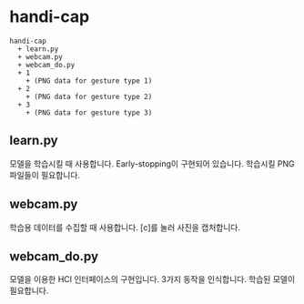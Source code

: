 # handi-cap

```
handi-cap
  + learn.py
  + webcam.py
  + webcam_do.py
  + 1
    + (PNG data for gesture type 1)
  + 2
    + (PNG data for gesture type 2)
  + 3
    + (PNG data for gesture type 3)
```

## learn.py
모델을 학습시킬 때 사용합니다. Early-stopping이 구현되어 있습니다. 학습시킬 PNG 파일들이 필요합니다.

## webcam.py
학습용 데이터를 수집할 때 사용합니다. [c]를 눌러 사진을 캡처합니다.

## webcam_do.py
모델을 이용한 HCI 인터페이스의 구현입니다. 3가지 동작을 인식합니다. 학습된 모델이 필요합니다.
